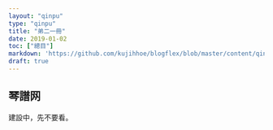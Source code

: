 ```yaml
---
layout: "qinpu"
type: "qinpu"
title: "弟二一冊"
date: 2019-01-02
toc: ["總目"]
markdown: 'https://github.com/kujihhoe/blogflex/blob/master/content/qinpu/00table/21.md'
draft: true
---
```


## 琴譜网

建設中，先不要看。
